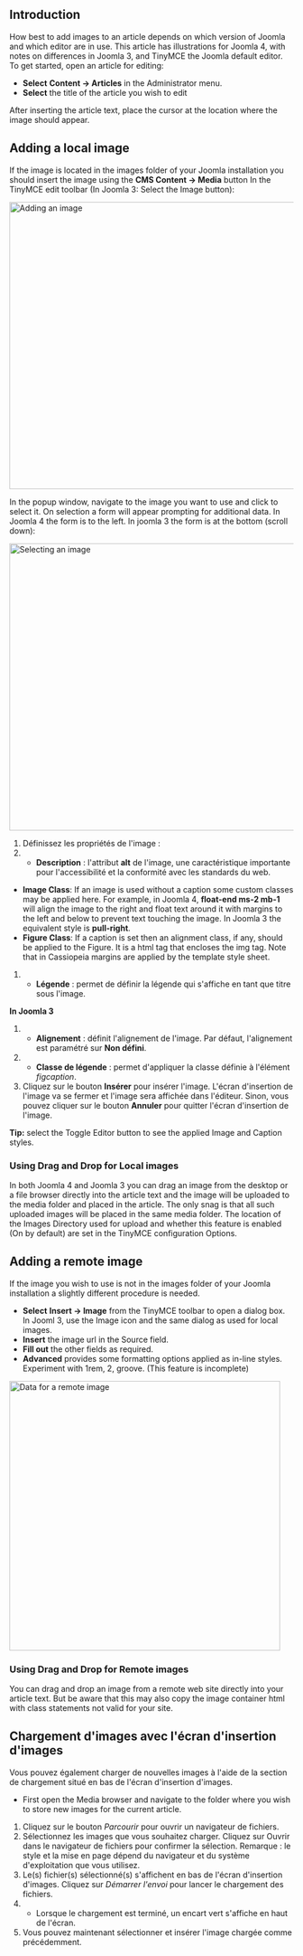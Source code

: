 <!-- Filename: Adding_an_image_to_an_article / Display title: Ajouter une image à un article -->

## Introduction

How best to add images to an article depends on which version of Joomla
and which editor are in use. This article has illustrations for Joomla
4, with notes on differences in Joomla 3, and TinyMCE the Joomla default
editor. To get started, open an article for editing:

- **Select** **Content **→** Articles** in the Administrator menu.
- **Select** the title of the article you wish to edit

After inserting the article text, place the cursor at the location where
the image should appear.

## Adding a local image

If the image is located in the images folder of your Joomla installation
you should insert the image using the **CMS Content **→** Media** button
In the TinyMCE edit toolbar (In Joomla 3: Select the Image button):

<img
src="https://docs.joomla.org/images/5/5e/Adding-an-image-to-an-article-cms-content-media.png"
decoding="async" data-file-width="1000" data-file-height="508"
width="1000" height="508" alt="Adding an image" />

In the popup window, navigate to the image you want to use and click to
select it. On selection a form will appear prompting for additional
data. In Joomla 4 the form is to the left. In joomla 3 the form is at
the bottom (scroll down):

<img
src="https://docs.joomla.org/images/d/d4/Adding-an-image-to-an-article-selected-image.png"
decoding="async" data-file-width="1000" data-file-height="508"
width="1000" height="508" alt="Selecting an image" />

1.  Définissez les propriétés de l'image :
1.  - **Description** : l'attribut **alt** de l'image, une
      caractéristique importante pour l'accessibilité et la conformité
      avec les standards du web.

- **Image Class**: If an image is used without a caption some custom
  classes may be applied here. For example, in Joomla 4, **float-end
  ms-2 mb-1** will align the image to the right and float text around it
  with margins to the left and below to prevent text touching the image.
  In Joomla 3 the equivalent style is **pull-right**.
- **Figure Class**: If a caption is set then an alignment class, if any,
  should be applied to the Figure. It is a html tag that encloses the
  img tag. Note that in Cassiopeia margins are applied by the template
  style sheet.

1.  - **Légende** : permet de définir la légende qui s'affiche en tant
      que titre sous l'image.

**In Joomla 3**

1.  - **Alignement** : définit l'alignement de l'image. Par défaut,
      l'alignement est paramétré sur **Non défini**.
1.  - **Classe de légende** : permet d'appliquer la classe définie à
      l'élément *figcaption*.
1.  Cliquez sur le bouton **Insérer** pour insérer l'image. L'écran
    d'insertion de l'image va se fermer et l'image sera affichée dans
    l'éditeur. Sinon, vous pouvez cliquer sur le bouton **Annuler** pour
    quitter l'écran d'insertion de l'image.

**Tip:** select the Toggle Editor button to see the applied Image and
Caption styles.

### Using Drag and Drop for Local images

In both Joomla 4 and Joomla 3 you can drag an image from the desktop or
a file browser directly into the article text and the image will be
uploaded to the media folder and placed in the article. The only snag is
that all such uploaded images will be placed in the same media folder.
The location of the Images Directory used for upload and whether this
feature is enabled (On by default) are set in the TinyMCE configuration
Options.

## Adding a remote image

If the image you wish to use is not in the images folder of your Joomla
installation a slightly different procedure is needed.

- **Select** **Insert **→** Image** from the TinyMCE toolbar to open a
  dialog box. In Jooml 3, use the Image icon and the same dialog as used
  for local images.
- **Insert** the image url in the Source field.
- **Fill out** the other fields as required.
- **Advanced** provides some formatting options applied as in-line
  styles. Experiment with 1rem, 2, groove. (This feature is incomplete)

<img
src="https://docs.joomla.org/images/3/39/Adding-an-image-to-an-article-insert-edit-image.png"
class="thumbborder" decoding="async" data-file-width="480"
data-file-height="477" width="480" height="477"
alt="Data for a remote image" />

### Using Drag and Drop for Remote images

You can drag and drop an image from a remote web site directly into your
article text. But be aware that this may also copy the image container
html with class statements not valid for your site.

## Chargement d'images avec l'écran d'insertion d'images

Vous pouvez également charger de nouvelles images à l'aide de la section
de chargement situé en bas de l'écran d'insertion d'images.

- First open the Media browser and navigate to the folder where you wish
  to store new images for the current article.

1.  Cliquez sur le bouton *Parcourir* pour ouvrir un navigateur de
    fichiers.
1.  Sélectionnez les images que vous souhaitez charger. Cliquez sur
    Ouvrir dans le navigateur de fichiers pour confirmer la sélection.
    Remarque : le style et la mise en page dépend du navigateur et du
    système d'exploitation que vous utilisez.
1.  Le(s) fichier(s) sélectionné(s) s'affichent en bas de l'écran
    d'insertion d'images. Cliquez sur *Démarrer l'envoi* pour lancer le
    chargement des fichiers.
1.  - Lorsque le chargement est terminé, un encart vert s'affiche en
      haut de l'écran.
1.  Vous pouvez maintenant sélectionner et insérer l'image chargée comme
    précédemment.

